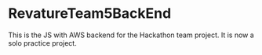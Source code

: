 # RevatureTeam5BackEnd
This is the JS with AWS backend for the Hackathon team project. It is now a solo practice project. 
